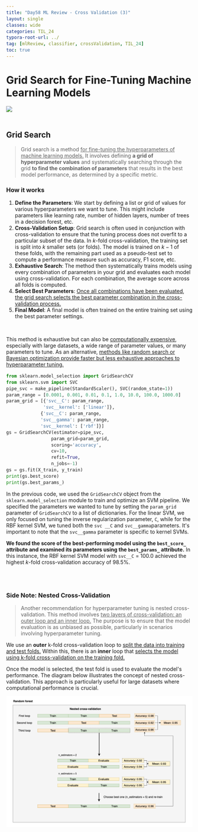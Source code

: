 ```yaml
---
title: "Day58 ML Review - Cross Validation (3)"
layout: single
classes: wide
categories: TIL_24
typora-root-url: ../
tag: [mlReview, classifier, crossValidation, TIL_24]
toc: true 
---
```


# Grid Search for Fine-Tuning Machine Learning Models

<img src="/blog/images/2024-08-21-TIL24_Day58/ADAAFFD8-C6A4-45F8-9DAF-B6CA0DB02644.jpeg"><br><Br>

## Grid Search

> Grid search is a method <u>for fine-tuning the hyperparameters of machine learning models.</u> It involves defining **a grid of hyperparameter values** and systematically searching through the grid **to find the combination of parameters** that results in the best model performance, as determined by a specific metric. <br>



### How it works

1. **Define the Parameters**: We start by defining a list or grid of values for various hyperparameters we want to tune. This might include parameters like learning rate, number of hidden layers, number of trees in a decision forest, etc.
2. **Cross-Validation Setup**: Grid search is often used in conjunction with cross-validation to ensure that the tuning process does not overfit to a particular subset of the data. In $k$-fold cross-validation, the training set is split into $k$ smaller sets (or folds). The model is trained on $k-1$ of these folds, with the remaining part used as a pseudo-test set to compute a performance measure such as accuracy, F1 score, etc.
3. **Exhaustive Search**: The method then systematically trains models using every combination of parameters in your grid and evaluates each model using cross-validation. For each combination, the average score across all folds is computed.
4. **Select Best Parameters**: <u>Once all combinations have been evaluated, the grid search selects the best parameter combination in the cross-validation process.</u>
5. **Final Model**: A final model is often trained on the entire training set using the best parameter settings.

<Br>

This method is exhaustive but can also be <u>computationally expensive</u>, especially with large datasets, a wide range of parameter values, or many parameters to tune. As an alternative, <u>methods like random search or Bayesian optimization provide faster but less exhaustive approaches to hyperparameter tuning.</u><br>



```python
from sklearn.model_selection import GridSearchCV
from sklearn.svm import SVC
pipe_svc = make_pipeline(StandardScaler(), SVC(random_state=1))
param_range = [0.0001, 0.001, 0.01, 0.1, 1.0, 10.0, 100.0, 1000.0]
param_grid = [{'svc__C': param_range,
              'svc__kernel': ['linear']},
             {'svc__C': param_range,
             'svc__gamma': param_range,
             'svc__kernel': ['rbf']}]
gs = GridSearchCV(estimator=pipe_svc,
                 param_grid=param_grid,
                 scoring='accuracy',
                 cv=10,
                 refit=True,
                 n_jobs=-1)
gs = gs.fit(X_train, y_train)
print(gs.best_score)
print(gs.best_params_)
```

In the previous code, we used the `GridSearchCV` object from the `sklearn.model_selection` module to train and optimize an SVM pipeline. We specified the parameters we wanted to tune by setting the `param_grid` parameter of `GridSearchCV` to a list of dictionaries. For the linear SVM, we only focused on tuning the inverse regularization parameter, `C`, while for the RBF kernel SVM, we tuned both the `svc __C` and `svc__gamma`parameters. It's important to note that the `svc__gamma` parameter is specific to kernel SVMs.

**We found the score of the best-performing model using the `best_score_` attribute and examined its parameters using the `best_params_` attribute.** In this instance, the RBF kernel SVM model with `svc__C` = 100.0 achieved the highest $k$-fold cross-validation accuracy of 98.5%. 

<br><br>

### Side Note: Nested Cross-Validation

> Another recommendation for hyperparameter tuning is nested cross-validation. This method involves <u>two layers of cross-validation: an outer loop and an inner loop.</u> The purpose is to ensure that the model evaluation is as unbiased as possible, particularly in scenarios involving hyperparameter tuning.<Br>

We use an **outer** k-fold cross-validation loop to <u>split the data into training and test folds.</u> Within this, there is an **inner** loop that <u>selects the model using k-fold cross-validation on the training fold.</u> 

Once the model is selected, the test fold is used to evaluate the model's performance. The diagram below illustrates the concept of nested cross-validation. This approach is particularly useful for large datasets where computational performance is crucial.

![image-20240827203529283](/images/2024-08-21-TIL24_Day58/image-20240827203529283.png)



<br><br>

